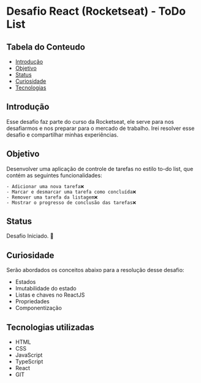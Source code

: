 # Desafio React (Rocketseat) - ToDo List

## Tabela do Conteudo

<ul>
<li><a href="#introdução">Introdução</a></li>
<li><a href="#objetivo">Objetivo</a></li>
<!-- <li><a href="#desafio">Desafio</a></li> -->
<li><a href="#status">Status</a></li>
<li><a href="#curiosidade">Curiosidade</a></li>
<li><a href="#tecnologias-utilizadas">Tecnologias</a></li>
<!-- <li><a href="#instalando-e-executando-o-projeto">Instalação</a></li> -->
<!-- <li><a href="#acessando-o-site">Acessando o site</a></li> -->
</ul>

## Introdução

Esse desafio faz parte do curso da Rocketseat, ele serve para nos desafiarmos e nos preparar para o mercado de trabalho. Irei resolver esse desafio e compartilhar minhas experiências.

## Objetivo

Desenvolver uma aplicação de controle de tarefas no estilo to-do list, que contém as seguintes funcionalidades:

    - Adicionar uma nova tarefa❌
    - Marcar e desmarcar uma tarefa como concluída❌
    - Remover uma tarefa da listagem❌
    - Mostrar o progresso de conclusão das tarefas❌

<!-- ## Desafio

Durante o desenvolvimento desse projeto, meu maior desafio foi em como eu iria armazenar da melhor forma os dados requisitados da API e compartilhar com meus demais componentes, pensando nisso eu implementei a seguinte solução:

  - Criei um contexto onde eu fiz a chamada para API, e com ela eu pude armazenar os nomes de cada pokemon da API, pois a URL principal só me retornava apenas 2 resultados;

    <img src="./src/assets/pokeAPI.png" alt="Code image pokeAPI"> 

  - No meu contexto também pude salvar o estado da quantidade de pokemons que será exibido inicialmente em minha HomePage. Na home, eu alterei o estado a cada novo clique no botão 'Carregar mais' acrescentando mais 10 pokemons.

    <img src="./src/assets/pokemonContext.png" alt="Code image pokemon context">

O segunto ponto desafiador foi em armazenar os dados de cada pokemon:

  - Nesse código eu crio um array de objetos com cada dado do pokemon que está sendo identificado pelo `index`, e exibindo na tela no `return` abaixo.

    <img src="./src/assets/dataPokemon.png" alt="Code image data pokemon">

Terceiro e último ponto importante do meu código, foi ao acessar os dados de descrição de cada habilidade do pokemon:

  - No componente `dataPokemon` eu já tinha armazenado a url de cada habilidade;

  <img src="./src/assets/pokeAPIAbilities.png" alt="Code image pokeAPI Ability">

  - Então eu criei um `useEffect` para acessar essa nova URL de habilidades e buscar seus dados do servidor, então adicionei em um novo estado sua descrição, também está sendo retornado neste novo componente o valor da habilidade `ability`;

  <img src="./src/assets/abilitiesPokemon.png" alt="Code image abilities pokemon">

  - Com isso para cada habilidade que o pokemon tiver, esse componente receberá os dados do componente pai e será mapeado para mostrar em tela o título e a descrição da habilidade. -->

## Status

Desafio Iniciado. 🥰

<!-- ### Layout Desktop / Mobile -->

<!-- <img src="./src/assets/layout-descktop.gif" alt="Gif do layout descktop">
<img src="./src/assets/layout-mobile.gif" alt="Gif do layout mobile"> -->

## Curiosidade

Serão abordados os conceitos abaixo para a resolução desse desafio:

- Estados
- Imutabilidade do estado
- Listas e chaves no ReactJS
- Propriedades
- Componentização

## Tecnologias utilizadas

- HTML
- CSS
- JavaScript
- TypeScript
- React
- GIT


<!-- ## Instalando e executando o projeto

1º Clone o repositório do projeto em HTTPS ou SSH com sua SSH key

HTTPS
```bash
  git clone 
```

SSH
```bash
  git clone
```

Em sua máquina, crie uma nova pasta e execute o git, e em seguida cole um dos links acima.
<br>

2º Entre no diretório do projeto na qual foi clonado

```bash
  cd todo-list-desafio-react
```

3º Execute o comando abaixo para instalar todas as dependências utilizadas

```bash
  npm install
```

4º Inicialize a aplicação para ver o código funcionando na web

```bash
  npm run dev
``` -->